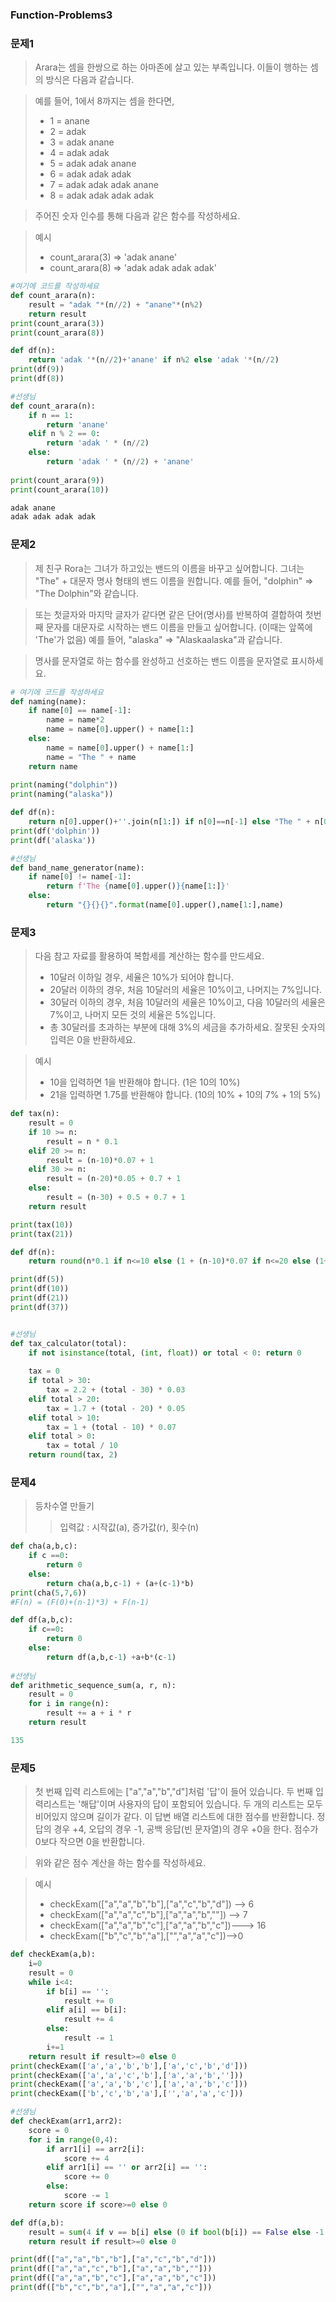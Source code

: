 ### Function-Problems3

### 문제1

> Arara는 셈을 한쌍으로 하는 아마존에 살고 있는 부족입니다. 이들이 행하는 셈의 방식은 다음과 같습니다.

> 예를 들어, 1에서 8까지는 셈을 한다면,
>
> - 1 = anane
> - 2 = adak
> - 3 = adak anane
> - 4 = adak adak
> - 5 = adak adak anane
> - 6 = adak adak adak
> - 7 = adak adak adak anane
> - 8 = adak adak adak adak

> 주어진 숫자 인수를 통해 다음과 같은 함수를 작성하세요.

> 예시
>
> - count_arara(3) => 'adak anane'
> - count_arara(8) => 'adak adak adak adak'

```python
#여기에 코드를 작성하세요
def count_arara(n):
    result = "adak "*(n//2) + "anane"*(n%2)
    return result
print(count_arara(3))
print(count_arara(8))

def df(n):
    return 'adak '*(n//2)+'anane' if n%2 else 'adak '*(n//2)
print(df(9))
print(df(8))

#선생님
def count_arara(n):
    if n == 1:
        return 'anane'
    elif n % 2 == 0:
        return 'adak ' * (n//2)
    else:
        return 'adak ' * (n//2) + 'anane'
    
print(count_arara(9))
print(count_arara(10))
```

```python
adak anane
adak adak adak adak 
```

### 문제2

> 제 친구 Rora는 그녀가 하고있는 밴드의 이름을 바꾸고 싶어합니다. 그녀는 "The" + 대문자 명사 형태의 밴드 이름을 원합니다. 예를 들어, "dolphin" => "The Dolphin"와 같습니다.

> 또는 첫글자와 마지막 글자가 같다면 같은 단어(명사)를 반복하여 결합하여 첫번째 문자를 대문자로 시작하는 밴드 이름을 만들고 싶어합니다. (이때는 앞쪽에 'The'가 없음) 예를 들어, "alaska" => "Alaskaalaska"과 같습니다.

> 명사를 문자열로 하는 함수를 완성하고 선호하는 밴드 이름을 문자열로 표시하세요.

```python
# 여기에 코드를 작성하세요
def naming(name):
    if name[0] == name[-1]:
        name = name*2
        name = name[0].upper() + name[1:]
    else:
        name = name[0].upper() + name[1:]
        name = "The " + name
    return name
        
print(naming("dolphin"))
print(naming("alaska"))

def df(n):
    return n[0].upper()+''.join(n[1:]) if n[0]==n[-1] else "The " + n[0].upper() + ''.join(n[1:])
print(df('dolphin'))
print(df('alaska'))

#선생님
def band_name_generator(name):
    if name[0] != name[-1]:
        return f'The {name[0].upper()}{name[1:]}'
    else:
        return "{}{}{}".format(name[0].upper(),name[1:],name)
```

### 문제3

> 다음 참고 자료를 활용하여 복합세를 계산하는 함수를 만드세요.
>
> - 10달러 이하일 경우, 세율은 10%가 되어야 합니다.
> - 20달러 이하의 경우, 처음 10달러의 세율은 10%이고, 나머지는 7%입니다.
> - 30달러 이하의 경우, 처음 10달러의 세율은 10%이고, 다음 10달러의 세율은 7%이고, 나머지 모든 것의 세율은 5%입니다.
> - 총 30달러를 초과하는 부분에 대해 3%의 세금을 추가하세요. 잘못된 숫자의 입력은 0을 반환하세요.

> 예시
>
> - 10을 입력하면 1을 반환해야 합니다. (1은 10의 10%)
> - 21을 입력하면 1.75를 반환해야 합니다. (10의 10% + 10의 7% + 1의 5%)

``` python
def tax(n):
    result = 0
    if 10 >= n:
        result = n * 0.1
    elif 20 >= n:
        result = (n-10)*0.07 + 1
    elif 30 >= n:
        result = (n-20)*0.05 + 0.7 + 1
    else:
        result = (n-30) + 0.5 + 0.7 + 1
    return result

print(tax(10))
print(tax(21))

def df(n):
    return round(n*0.1 if n<=10 else (1 + (n-10)*0.07 if n<=20 else (1+0.7+(n-20)*0.05 if n<=30 else 1+0.7+0.5+(n-30)*0.03)),2)

print(df(5))
print(df(10))
print(df(21))
print(df(37))


#선생님
def tax_calculator(total):
    if not isinstance(total, (int, float)) or total < 0: return 0
    
    tax = 0
    if total > 30:
        tax = 2.2 + (total - 30) * 0.03
    elif total > 20:
        tax = 1.7 + (total - 20) * 0.05
    elif total > 10:
        tax = 1 + (total - 10) * 0.07
    elif total > 0:
        tax = total / 10
    return round(tax, 2)
```

### 문제4

> 등차수열 만들기
>
> > 입력값 : 시작값(a), 증가값(r), 횟수(n)

```python
def cha(a,b,c):
    if c ==0:
        return 0
    else:
        return cha(a,b,c-1) + (a+(c-1)*b)
print(cha(5,7,6))
#F(n) = (F(0)+(n-1)*3) + F(n-1)

def df(a,b,c):
    if c==0:
        return 0
    else:
        return df(a,b,c-1) +a+b*(c-1)
    
#선생님
def arithmetic_sequence_sum(a, r, n):
    result = 0
    for i in range(n):
        result += a + i * r
    return result
```

```python
135
```

### 문제5

> 첫 번째 입력 리스트에는 ["a","a","b","d"]처럼 '답'이 들어 있습니다. 두 번째 입력리스트는 '해답'이며 사용자의 답이 포함되어 있습니다. 두 개의 리스트는 모두 비어있지 않으며 길이가 같다. 이 답변 배열 리스트에 대한 점수를 반환합니다. 정답의 경우 +4, 오답의 경우 -1, 공백 응답(빈 문자열)의 경우 +0을 한다. 점수가 0보다 작으면 0을 반환합니다.

> 위와 같은 점수 계산을 하는 함수를 작성하세요.

> 예시
>
> - checkExam(["a","a","b","b"],["a","c","b","d"]) --> 6
> - checkExam(["a","a","c","b"],["a","a","b",""]) --> 7
> - checkExam(["a","a","b","c"],["a","a","b","c"])---> 16
> - checkExam(["b","c","b","a"],["","a","a","c"])-->0

```python
def checkExam(a,b):
    i=0
    result = 0
    while i<4:
        if b[i] == '':
            result += 0
        elif a[i] == b[i]:
            result += 4
        else:
            result -= 1
        i+=1
    return result if result>=0 else 0
print(checkExam(['a','a','b','b'],['a','c','b','d']))
print(checkExam(['a','a','c','b'],['a','a','b','']))
print(checkExam(['a','a','b','c'],['a','a','b','c']))
print(checkExam(['b','c','b','a'],['','a','a','c']))

#선생님
def checkExam(arr1,arr2):
    score = 0
    for i in range(0,4):
        if arr1[i] == arr2[i]:
            score += 4
        elif arr1[i] == '' or arr2[i] == '':
            score += 0
        else:
            score -= 1
    return score if score>=0 else 0

def df(a,b):
    result = sum(4 if v == b[i] else (0 if bool(b[i]) == False else -1 ) for i,v in enumerate(a))
    return result if result>=0 else 0

print(df(["a","a","b","b"],["a","c","b","d"]))
print(df(["a","a","c","b"],["a","a","b",""]))
print(df(["a","a","b","c"],["a","a","b","c"]))
print(df(["b","c","b","a"],["","a","a","c"]))
```


